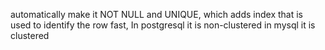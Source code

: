 automatically make it NOT NULL and  UNIQUE, which adds index that is used to identify the row fast,
In postgresql it is non-clustered in mysql it is clustered